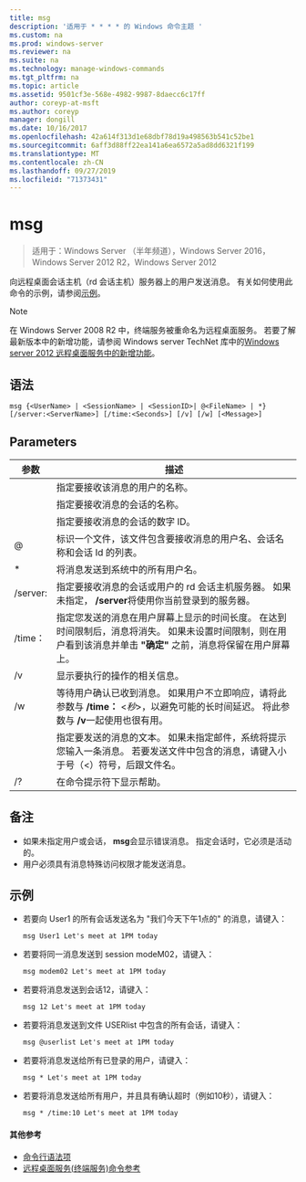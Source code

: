 ```yaml
---
title: msg
description: '适用于 * * * * 的 Windows 命令主题 '
ms.custom: na
ms.prod: windows-server
ms.reviewer: na
ms.suite: na
ms.technology: manage-windows-commands
ms.tgt_pltfrm: na
ms.topic: article
ms.assetid: 9501cf3e-568e-4982-9987-8daecc6c17ff
author: coreyp-at-msft
ms.author: coreyp
manager: dongill
ms.date: 10/16/2017
ms.openlocfilehash: 42a614f313d1e68dbf78d19a498563b541c52be1
ms.sourcegitcommit: 6aff3d88ff22ea141a6ea6572a5ad8dd6321f199
ms.translationtype: MT
ms.contentlocale: zh-CN
ms.lasthandoff: 09/27/2019
ms.locfileid: "71373431"
---
```

# <a name="msg"></a>msg

>适用于：Windows Server （半年频道），Windows Server 2016，Windows Server 2012 R2，Windows Server 2012

向远程桌面会话主机（rd 会话主机）服务器上的用户发送消息。
有关如何使用此命令的示例，请参阅[示例](#BKMK_examples)。
> [!NOTE]
> 在 Windows Server 2008 R2 中，终端服务被重命名为远程桌面服务。 若要了解最新版本中的新增功能，请参阅 Windows server TechNet 库中的[Windows server 2012 远程桌面服务中的新增功能](https://technet.microsoft.com/library/hh831527)。

## <a name="syntax"></a>语法
```
msg {<UserName> | <SessionName> | <SessionID>| @<FileName> | *} [/server:<ServerName>] [/time:<Seconds>] [/v] [/w] [<Message>]
```

## <a name="parameters"></a>Parameters

|      参数       |                                                                                                                               描述                                                                                                                               |
|----------------------|-------------------------------------------------------------------------------------------------------------------------------------------------------------------------------------------------------------------------------------------------------------------------|
|      <UserName>      |                                                                                                  指定要接收该消息的用户的名称。                                                                                                   |
|    <SessionName>     |                                                                                                 指定要接收消息的会话的名称。                                                                                                 |
|     <SessionID>      |                                                                                            指定要接收消息的会话的数字 ID。                                                                                            |
|     @<FileName>      |                                                                         标识一个文件，该文件包含要接收消息的用户名、会话名称和会话 Id 的列表。                                                                         |
|          \*          |                                                                                                           将消息发送到系统中的所有用户名。                                                                                                            |
| /server:<ServerName> |                                              指定要接收消息的会话或用户的 rd 会话主机服务器。 如果未指定， **/server**将使用你当前登录到的服务器。                                              |
|   /time： <Seconds>    | 指定您发送的消息在用户屏幕上显示的时间长度。 在达到时间限制后，消息将消失。 如果未设置时间限制，则在用户看到该消息并单击 **"确定"** 之前，消息将保留在用户屏幕上。 |
|          /v          |                                                                                                         显示要执行的操作的相关信息。                                                                                                         |
|          /w          |         等待用户确认已收到消息。 如果用户不立即响应，请将此参数与 **/time：** <*秒*>，以避免可能的长时间延迟。 将此参数与 **/v**一起使用也很有用。          |
|      <Message>       |                  指定要发送的消息的文本。 如果未指定邮件，系统将提示您输入一条消息。 若要发送文件中包含的消息，请键入小于号（<）符号，后跟文件名。                  |
|          /?          |                                                                                                                  在命令提示符下显示帮助。                                                                                                                   |

## <a name="remarks"></a>备注
-   如果未指定用户或会话， **msg**会显示错误消息。 指定会话时，它必须是活动的。
-   用户必须具有消息特殊访问权限才能发送消息。

## <a name="BKMK_examples"></a>示例
-   若要向 User1 的所有会话发送名为 "我们今天下午1点的" 的消息，请键入：
    ```
    msg User1 Let's meet at 1PM today
    ```
-   若要将同一消息发送到 session modeM02，请键入：
    ```
    msg modem02 Let's meet at 1PM today
    ```
-   若要将消息发送到会话12，请键入：
    ```
    msg 12 Let's meet at 1PM today
    ```
-   若要将消息发送到文件 USERlist 中包含的所有会话，请键入：
    ```
    msg @userlist Let's meet at 1PM today
    ```
-   若要将消息发送给所有已登录的用户，请键入：
    ```
    msg * Let's meet at 1PM today
    ```
-   若要将消息发送给所有用户，并且具有确认超时（例如10秒），请键入：
    ```
    msg * /time:10 Let's meet at 1PM today
    ```

#### <a name="additional-references"></a>其他参考
-  [命令行语法项](command-line-syntax-key.md)
-  [远程桌面服务&#40;终端服务&#41;命令参考](remote-desktop-services-terminal-services-command-reference.md)
